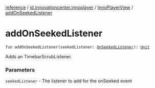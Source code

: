 [reference](../../index.md) / [id.innovationcenter.innoplayer](../index.md) / [InnoPlayerView](index.md) / [addOnSeekedListener](./add-on-seeked-listener.md)

# addOnSeekedListener

`fun addOnSeekedListener(seekedListener: `[`OnSeekedListener`](../../id.innovationcenter.innoplayer.events.listeners/-video-player-events/-on-seeked-listener/index.md)`): `[`Unit`](https://kotlinlang.org/api/latest/jvm/stdlib/kotlin/-unit/index.html)

Adds an TimebarScrubListener.

### Parameters

`seekedListener` - The listener to add for the onSeeked event